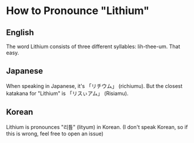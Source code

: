 # How to Pronounce "Lithium"
## English
The word Lithium consists of three different syllables: lih-thee-um. That easy.
## Japanese
When speaking in Japanese, it's 「リチウム」 (richiumu). But the closest katakana for "Lithium" is 「リスぃアム」 (Risiamu).
## Korean
Lithium is pronounces "리튬" (lityum) in Korean. (I don't speak Korean, so if this is wrong, feel free to open an issue)
